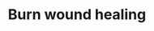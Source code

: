 ---
annotations:
- type: Pathway Ontology
  value: cell-extracellular matrix signaling pathway
- type: Cell Type Ontology
  value: fibroblast
- type: Cell Type Ontology
  value: endothelial cell
- type: Cell Type Ontology
  value: keratinocyte
- type: Pathway Ontology
  value: immune response pathway
- type: Cell Type Ontology
  value: myofibroblast cell
authors:
- ExperiMed
- Egonw
- Eweitz
description: This pathway is part of a systematic review on currently known molecular
  players in burn wound healing in mammalians.
last-edited: 2021-08-20
organisms:
- Mus musculus
redirect_from:
- /index.php/Pathway:WP5056
- /instance/WP5056
schema-jsonld:
- '@context': https://schema.org/
  '@id': https://wikipathways.github.io/pathways/WP5056.html
  '@type': Dataset
  creator:
    '@type': Organization
    name: WikiPathways
  description: This pathway is part of a systematic review on currently known molecular
    players in burn wound healing in mammalians.
  keywords:
  - CCND1
  - Pecam1
  - Col1a1
  - Lama1
  - Flii
  - Nlrp3
  - TP53
  - Nos3
  - EPO
  - Fgf2
  - 'NO'
  - Vegfa
  - Il1b
  - Il18
  - Tgfbrap1
  - Hbegf
  - L-Hydroxyproline
  - Il6
  - Tnf
  - S100a8
  - Ccl2
  - PDRN
  - Prodh2
  - Fn1
  - Tgfb1
  - Nos2
  - Acta1
  - Gja1
  license: CC0
  name: Burn wound healing
seo: CreativeWork
title: Burn wound healing
wpid: WP5056
---